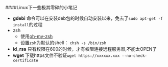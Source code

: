 ####Linux下一些极其零碎的小笔记
- **gdebi** 命令可以在安装deb包的时候自动安装以来，免去了`sudo apt-get -f install`的过程
- zsh
  - 使用[oh-my-zsh](https://github.com/robbyrussell/oh-my-zsh)
  - 设置`zsh`为默认的shell： `chsh -s /bin/zsh`
- **id_rsa** 只有权限在600的时候，才有权限连接远程服务器,不能太OPEN了
- **wget** 下载https文件不验证`wget https://xxxxxx.xxx --no-check-certificate`
